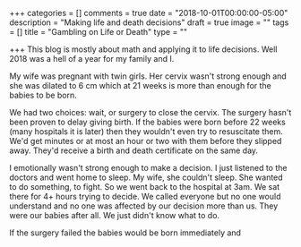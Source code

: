 +++
categories = []
comments = true
date = "2018-10-01T00:00:00-05:00"
description = "Making life and death decisions"
draft = true
image = ""
tags = []
title = "Gambling on Life or Death"
type = ""

+++
This blog is mostly about math and applying it to life decisions. Well 2018 was a hell of a year for my family and I. 

My wife was pregnant with twin girls. Her cervix wasn't strong enough and she was dilated to 6 cm which at 21 weeks is more than enough for the babies to be born. 

We had two choices: wait, or surgery to close the cervix. The surgery hasn't been proven to delay giving birth. If the babies were born before 22 weeks (many hospitals it is later) then they wouldn't even try to resuscitate them. We'd get minutes or at most an hour or two with them before they slipped away. They'd receive a birth and death certificate on the same day. 

I emotionally wasn't strong enough to make a decision. I just listened to the doctors and went home to sleep. My wife, she couldn't sleep. She wanted to do something, to fight. So we went back to the hospital at 3am. We sat there for 4+ hours trying to decide. We called everyone but no one would understand and no one was affected by our decision more than us. They were our babies after all. We just didn't know what to do. 

If the surgery failed the babies would be born immediately and  